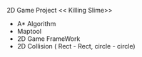 2D Game Project
<< Killing Slime>>

- A* Algorithm
- Maptool
- 2D Game FrameWork
- 2D Collision ( Rect - Rect, circle - circle)

